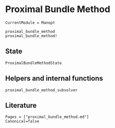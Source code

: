 # Proximal Bundle Method

```@meta
CurrentModule = Manopt
```

```@docs
proximal_bundle_method
proximal_bundle_method!
```

## State

```@docs
ProximalBundleMethodState
```

## Helpers and internal functions

```@docs
proximal_bundle_method_subsolver
```

## Literature

```@bibliography
Pages = ["proximal_bundle_method.md"]
Canonical=false
```
